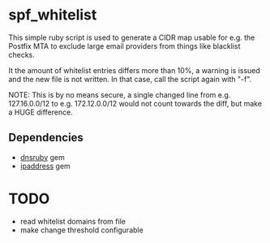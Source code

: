# spf\_whitelist

This simple ruby script is used to generate a CIDR map
usable for e.g. the Postfix MTA to exclude large email
providers from things like blacklist checks.

It the amount of whitelist entries differs more than 10%,
a warning is issued and the new file is not written. In
that case, call the script again with "-f".

NOTE: This is by no means secure, a single changed line
from e.g. 127.16.0.0/12 to e.g. 172.12.0.0/12 would
not count towards the diff, but make a HUGE difference.


## Dependencies

* [dnsruby](https://github.com/alexdalitz/dnsruby) gem
* [ipaddress](https://github.com/ipaddress-gem/ipaddress) gem


# TODO

* read whitelist domains from file
* make change threshold configurable
